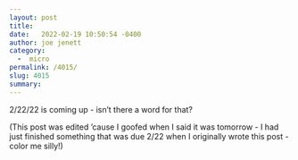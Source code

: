 ```yaml
---
layout: post
title:  
date:   2022-02-19 10:50:54 -0400
author: joe jenett
category:
  -  micro
permalink: /4015/
slug: 4015
summary:
---
```

2/22/22 is coming up - isn’t there a word for that?

(This post was edited ’cause I goofed when I said it was tomorrow - I had just finished something that was due 2/22 when I originally wrote this post - color me silly!)

<a href="https://brid.gy/publish/twitter"></a>
<data class="p-bridgy-omit-link" value="false"></data>